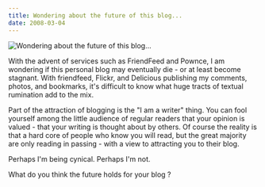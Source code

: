 ```yaml
---
title: Wondering about the future of this blog...
date: 2008-03-04
---
```


![Wondering about the future of this blog...](https://source.unsplash.com/d34DtRp1bqo/1600x900)

With the advent of services such as FriendFeed and Pownce, I am wondering if this personal blog may eventually die - or at least become stagnant. With friendfeed, Flickr, and Delicious publishing my comments, photos, and bookmarks, it's difficult to know what huge tracts of textual rumination add to the mix.

Part of the attraction of blogging is the "I am a writer" thing. You can fool yourself among the little audience of regular readers that your opinion is valued - that your writing is thought about by others. Of course the reality is that a hard core of people who know you will read, but the great majority are only reading in passing - with a view to attracting you to their blog.

Perhaps I'm being cynical. Perhaps I'm not.

What do you think the future holds for your blog ?